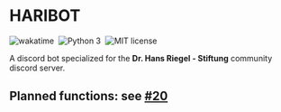 
# HARIBOT

![wakatime](https://wakatime.com/badge/user/de63f4ec-0b0d-40c1-8ed3-36b881955881/project/b5aabc37-7f6a-4fd4-b427-38b9d11c7fa9.svg)&nbsp;
![Python 3](https://img.shields.io/badge/python-3-blue)&nbsp;
![MIT license](https://img.shields.io/badge/license-MIT-green)&nbsp;

A discord bot specialized for the **Dr. Hans Riegel - Stiftung** community discord server.

## Planned functions: see [#20](https://github.com/FabianBartl/HARIBOT/issues/20)
